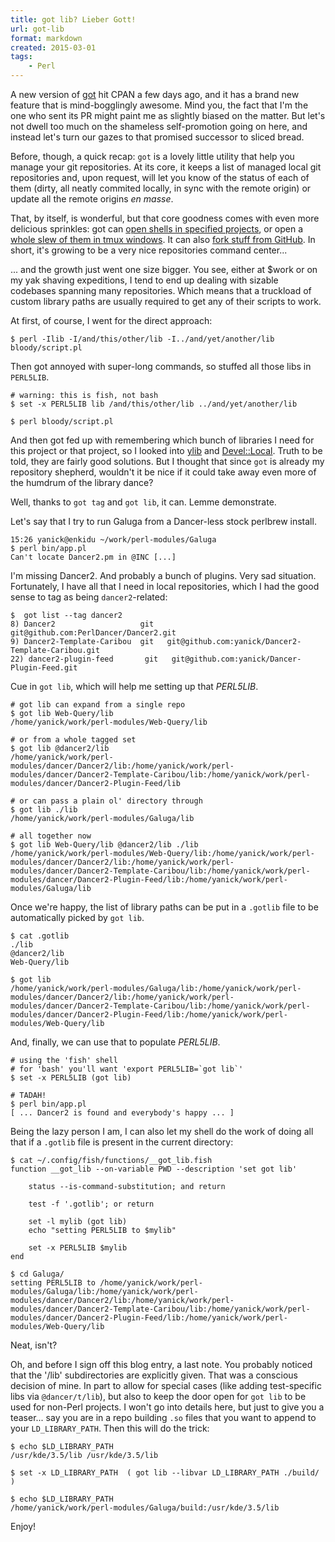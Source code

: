 ```yaml
---
title: got lib? Lieber Gott! 
url: got-lib
format: markdown
created: 2015-03-01
tags:
    - Perl
---
```


A new version of [got](cpan:release/App-GitGot) hit CPAN a few  days ago, and it has a brand new feature that is mind-bogglingly
awesome. Mind you, the fact that I'm the one who sent its PR might 
paint me as slightly biased on the matter. But let's not dwell too much
on the shameless self-promotion going on here, and instead let's turn our
gazes to that promised successor to sliced bread.

Before, though, a quick recap: `got` is a lovely little utility that 
help you manage your git repositories. At its core, it keeps a list of 
managed local git repositories and, upon request, will let you know of the 
status of each of them (dirty, all neatly commited locally, in sync with the 
remote origin) or update all the remote origins *en masse*.

That, by itself, is wonderful, but that core goodness comes  with even 
more delicious sprinkles: got can [open shells in specified
projects](https://metacpan.org/pod/App::GitGot::Command::chdir),
or open a [whole slew of them in tmux
windows](https://metacpan.org/pod/App::GitGot::Command::mux). It can also 
[fork stuff from GitHub](https://metacpan.org/pod/App::GitGot::Command::fork).
In short, it's growing to be a very nice repositories command center...

... and the growth just went one size bigger. You see, either at $work or on
my yak shaving expeditions, 
I tend to end up dealing with sizable codebases spanning many
repositories. Which means that a truckload of custom library paths
are usually required to get any of their scripts to work.

At first, of course, I went for the direct approach:

    $ perl -Ilib -I/and/this/other/lib -I../and/yet/another/lib bloody/script.pl

Then got annoyed with super-long commands, so stuffed all those libs in
`PERL5LIB`.

    # warning: this is fish, not bash
    $ set -x PERL5LIB lib /and/this/other/lib ../and/yet/another/lib

    $ perl bloody/script.pl


And then got fed up with remembering which bunch of libraries I need for this
project or that project, so I looked into [ylib](cpan:release/ylib) 
and [Devel::Local](cpan:release/Devel-Local). Truth to be told, they are
fairly good solutions. But I
thought that since `got` is already my repository shepherd, wouldn't it be
nice if it could take away even more of the humdrum of the library dance?

Well, thanks to `got tag` and `got lib`, it can. Lemme demonstrate. 

Let's say
that I try to run Galuga from a Dancer-less stock perlbrew install.

    15:26 yanick@enkidu ~/work/perl-modules/Galuga
    $ perl bin/app.pl
    Can't locate Dancer2.pm in @INC [...]

I'm missing Dancer2. And probably a bunch of plugins.  Very sad situation.
Fortunately, I have all
that I need in local repositories, which I had the good sense to tag as being
`dancer2`-related:

    $  got list --tag dancer2
    8) Dancer2                   git   git@github.com:PerlDancer/Dancer2.git
    9) Dancer2-Template-Caribou  git   git@github.com:yanick/Dancer2-Template-Caribou.git
    22) dancer2-plugin-feed       git   git@github.com:yanick/Dancer-Plugin-Feed.git

Cue in `got lib`, which will help me setting up that *PERL5LIB*. 

    # got lib can expand from a single repo
    $ got lib Web-Query/lib
    /home/yanick/work/perl-modules/Web-Query/lib

    # or from a whole tagged set
    $ got lib @dancer2/lib
    /home/yanick/work/perl-modules/dancer/Dancer2/lib:/home/yanick/work/perl-modules/dancer/Dancer2-Template-Caribou/lib:/home/yanick/work/perl-modules/dancer/Dancer2-Plugin-Feed/lib

    # or can pass a plain ol' directory through 
    $ got lib ./lib
    /home/yanick/work/perl-modules/Galuga/lib

    # all together now
    $ got lib Web-Query/lib @dancer2/lib ./lib
    /home/yanick/work/perl-modules/Web-Query/lib:/home/yanick/work/perl-modules/dancer/Dancer2/lib:/home/yanick/work/perl-modules/dancer/Dancer2-Template-Caribou/lib:/home/yanick/work/perl-modules/dancer/Dancer2-Plugin-Feed/lib:/home/yanick/work/perl-modules/Galuga/lib

Once we're happy, the list of library paths can be put in a `.gotlib` file to
be automatically picked by `got lib`.

    $ cat .gotlib
    ./lib
    @dancer2/lib
    Web-Query/lib

    $ got lib
    /home/yanick/work/perl-modules/Galuga/lib:/home/yanick/work/perl-modules/dancer/Dancer2/lib:/home/yanick/work/perl-modules/dancer/Dancer2-Template-Caribou/lib:/home/yanick/work/perl-modules/dancer/Dancer2-Plugin-Feed/lib:/home/yanick/work/perl-modules/Web-Query/lib

And, finally, we can use that to populate *PERL5LIB*.

    # using the 'fish' shell
    # for 'bash' you'll want 'export PERL5LIB=`got lib`'
    $ set -x PERL5LIB (got lib)

    # TADAH!
    $ perl bin/app.pl
    [ ... Dancer2 is found and everybody's happy ... ]


Being the lazy person I am, I can also let my shell do the work of doing all
that if a `.gotlib` file is present in the current directory:

    $ cat ~/.config/fish/functions/__got_lib.fish
    function __got_lib --on-variable PWD --description 'set got lib'

        status --is-command-substitution; and return

        test -f '.gotlib'; or return

        set -l mylib (got lib)
        echo "setting PERL5LIB to $mylib"

        set -x PERL5LIB $mylib
    end

    $ cd Galuga/
    setting PERL5LIB to /home/yanick/work/perl-modules/Galuga/lib:/home/yanick/work/perl-modules/dancer/Dancer2/lib:/home/yanick/work/perl-modules/dancer/Dancer2-Template-Caribou/lib:/home/yanick/work/perl-modules/dancer/Dancer2-Plugin-Feed/lib:/home/yanick/work/perl-modules/Web-Query/lib

Neat, isn't?

Oh, and before I sign off this blog entry, a last note. You probably noticed
that the '/lib' subdirectories are explicitly given. That was a conscious
decision of mine. In part to allow for special cases (like adding
test-specific libs via `@dancer/t/lib`), but also to keep the door open for
`got lib` to be used for non-Perl projects. I won't go into details here, but
just to give you a teaser... say you are in a repo building `.so` files that you
want to append to your `LD_LIBRARY_PATH`. Then this will do the trick:

    
    $ echo $LD_LIBRARY_PATH
    /usr/kde/3.5/lib /usr/kde/3.5/lib

    $ set -x LD_LIBRARY_PATH  ( got lib --libvar LD_LIBRARY_PATH ./build/ )

    $ echo $LD_LIBRARY_PATH
    /home/yanick/work/perl-modules/Galuga/build:/usr/kde/3.5/lib


Enjoy!






